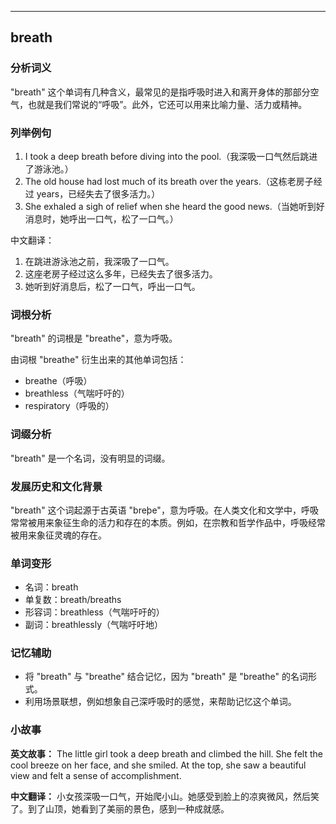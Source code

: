 
---------------
## breath
### 分析词义
"breath" 这个单词有几种含义，最常见的是指呼吸时进入和离开身体的那部分空气，也就是我们常说的“呼吸”。此外，它还可以用来比喻力量、活力或精神。

### 列举例句
1. I took a deep breath before diving into the pool.（我深吸一口气然后跳进了游泳池。）
2. The old house had lost much of its breath over the years.（这栋老房子经过 years，已经失去了很多活力。）
3. She exhaled a sigh of relief when she heard the good news.（当她听到好消息时，她呼出一口气，松了一口气。）

中文翻译：
1. 在跳进游泳池之前，我深吸了一口气。
2. 这座老房子经过这么多年，已经失去了很多活力。
3. 她听到好消息后，松了一口气，呼出一口气。

### 词根分析
"breath" 的词根是 "breathe"，意为呼吸。

由词根 "breathe" 衍生出来的其他单词包括：
- breathe（呼吸）
- breathless（气喘吁吁的）
- respiratory（呼吸的）

### 词缀分析
"breath" 是一个名词，没有明显的词缀。

### 发展历史和文化背景
"breath" 这个词起源于古英语 "breþe"，意为呼吸。在人类文化和文学中，呼吸常常被用来象征生命的活力和存在的本质。例如，在宗教和哲学作品中，呼吸经常被用来象征灵魂的存在。

### 单词变形
- 名词：breath
- 单复数：breath/breaths
- 形容词：breathless（气喘吁吁的）
- 副词：breathlessly（气喘吁吁地）

### 记忆辅助
- 将 "breath" 与 "breathe" 结合记忆，因为 "breath" 是 "breathe" 的名词形式。
- 利用场景联想，例如想象自己深呼吸时的感觉，来帮助记忆这个单词。

### 小故事
**英文故事：**
The little girl took a deep breath and climbed the hill. She felt the cool breeze on her face, and she smiled. At the top, she saw a beautiful view and felt a sense of accomplishment.

**中文翻译：**
小女孩深吸一口气，开始爬小山。她感受到脸上的凉爽微风，然后笑了。到了山顶，她看到了美丽的景色，感到一种成就感。

